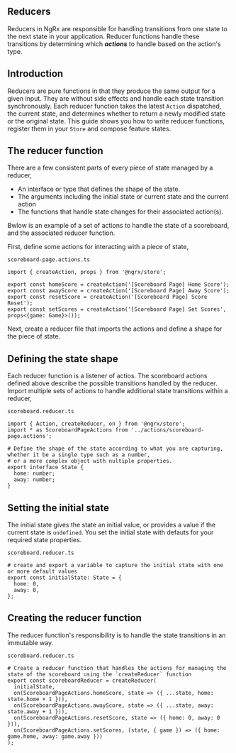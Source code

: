 ## Reducers
Reducers in NgRx are responsible for handling transitions from one state to the next state in your application. Reducer functions handle these transitions by determining which ___actions___ to handle based on the action's type.

## Introduction
Reducers are pure functions in that they produce the same output for a given input. They are without side effects and handle each state transition synchronously. Each reducer function takes the latest `Action` dispatched, the current state, and determines whether to return a newly modified state or the original state. This guide shows you how to write reducer functions, register them in your `Store` and compose feature states. 

## The reducer function
There are a few consistent parts of every piece of state managed by a reducer,
- An interface or type that defines the shape of the state.
- The arguments including the initial state or current state and the current action
- The functions that handle state changes for their associated action(s).

Bwlow is an example of a set of actions to handle the state of a scoreboard, and the associated reducer function.

First, define some actions for interacting with a piece of state,

`scoreboard-page.actions.ts`
```
import { createAction, props } from '@ngrx/store';

export const homeScore = createAction('[Scoreboard Page] Home Score');
export const awayScore = createAction('[Scoreboard Page] Away Score');
export const resetScore = createAction('[Scoreboard Page] Score Reset');
export const setScores = createAction('[Scoreboard Page] Set Scores', props<{game: Game}>());
```
Next, create a reducer file that imports the actions and define a shape for the piece of state.

## Defining the state shape
Each reducer function is a listener of actios. The scoreboard actions defined above describe the possible transitions handled by the reducer. Import multiple sets of actions to handle additional state transitions within a reducer,

`scoreboard.reducer.ts`
```
import { Action, createReducer, on } from '@ngrx/store';
import * as ScoreboardPageActions from '../actions/scoreboard-page.actions';

# Define the shape of the state according to what you are capturing, whether it be a single type such as a number,
# or a more complex object with nultiple properties.
export interface State {
  home: number;
  away: number;
}
```

## Setting the initial state
The initial state gives the state an initial value, or provides a value if the current state is `undefined`. You set the initial state with defauts for your required state properties.

`scoreboard.reducer.ts`
```
# create and export a variable to capture the initial state with one or more default values
export const initialState: State = {
  home: 0,
  away: 0,
};
```

## Creating the reducer function
The reducer function's responsibility is to handle the state transitions in an immutable way. 

`scoreboard.reducer.ts`
```
# Create a reducer function that handles the actions for managing the state of the scoreboard using the `createReducer` function
export const scoreboardReducer = createReducer(
  initialState,
  on(ScoreboardPageActions.homeScore, state => ({ ...state, home: state.home + 1 })),
  on(ScoreboardPageActions.awayScore, state => ({ ...state, away: state.away + 1 })),
  on(ScoreboardPageActions.resetScore, state => ({ home: 0, away: 0 })),
  on(ScoreboardPageActions.setScores, (state, { game }) => ({ home: game.home, away: game.away }))
);
```
